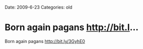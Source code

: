 Date: 2009-6-23
Categories: old

# Born again pagans http://bit.l...

Born again pagans <a href="http://bit.ly/3GyhE0" rel="nofollow">http://bit.ly/3GyhE0</a>
